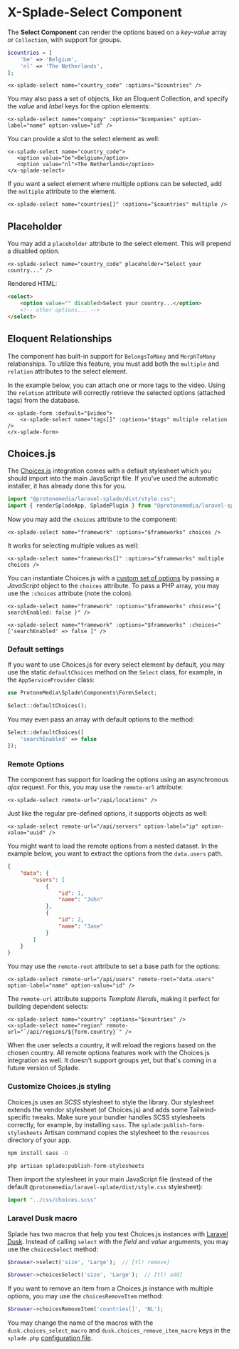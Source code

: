 # X-Splade-Select Component

The **Select Component** can render the options based on a *key-value* array or `Collection`, with support for groups.

```php
$countries = [
    'be' => 'Belgium',
    'nl' => 'The Netherlands',
];
```

```blade
<x-splade-select name="country_code" :options="$countries" />
```

You may also pass a set of objects, like an Eloquent Collection, and specify the *value* and *label* keys for the option elements:

```blade
<x-splade-select name="company" :options="$companies" option-label="name" option-value="id" />
```

You can provide a slot to the select element as well:

```blade
<x-splade-select name="country_code">
   <option value="be">Belgium</option>
   <option value="nl">The Netherlands</option>
</x-splade-select>
```

If you want a select element where multiple options can be selected, add the `multiple` attribute to the element.

```blade
<x-splade-select name="countries[]" :options="$countries" multiple />
```

## Placeholder

You may add a `placeholder` attribute to the select element. This will prepend a disabled option.

```
<x-splade-select name="country_code" placeholder="Select your country..." />
```

Rendered HTML:

```html
<select>
    <option value="" disabled>Select your country...</option>
    <!-- other options... -->
</select>
```

## Eloquent Relationships

The component has built-in support for `BelongsToMany` and `MorphToMany` relationships. To utilize this feature, you must add both the `multiple` and `relation` attributes to the select element.

In the example below, you can attach one or more tags to the video. Using the `relation` attribute will correctly retrieve the selected options (attached tags) from the database.

```blade
<x-splade-form :default="$video">
    <x-splade-select name="tags[]" :options="$tags" multiple relation />
</x-splade-form>
```

## Choices.js

The [Choices.js](https://github.com/Choices-js/Choices) integration comes with a default stylesheet which you should import into the main JavaScript file. If you've used the automatic installer, it has already done this for you.

```js
import "@protonemedia/laravel-splade/dist/style.css";
import { renderSpladeApp, SpladePlugin } from "@protonemedia/laravel-splade";
```

Now you may add the `choices` attribute to the component:

```blade
<x-splade-select name="framework" :options="$frameworks" choices />
```

It works for selecting multiple values as well:

```blade
<x-splade-select name="frameworks[]" :options="$frameworks" multiple choices />
```

You can instantiate Choices.js with a [custom set of options](https://github.com/Choices-js/Choices#setup) by passing a *JavaScript* object to the `choices` attribute. To pass a PHP array, you may use the `:choices` attribute (note the colon).

```blade
<x-splade-select name="framework" :options="$frameworks" choices="{ searchEnabled: false }" />

<x-splade-select name="framework" :options="$frameworks" :choices="['searchEnabled' => false ]" />
```

### Default settings

If you want to use Choices.js for every select element by default, you may use the static `defaultChoices` method on the `Select` class, for example, in the `AppServiceProvider` class:

```php
use ProtoneMedia\Splade\Components\Form\Select;

Select::defaultChoices();
```

You may even pass an array with default options to the method:

```php
Select::defaultChoices([
    'searchEnabled' => false
]);
```

### Remote Options

The component has support for loading the options using an asynchronous *ajax* request. For this, you may use the `remote-url` attribute:

```blade
<x-splade-select remote-url="/api/locations" />
```

Just like the regular pre-defined options, it supports objects as well:

```blade
<x-splade-select remote-url="/api/servers" option-label="ip" option-value="uuid" />
```

You might want to load the remote options from a nested dataset. In the example below, you want to extract the options from the `data.users` path.

```json
{
    "data": {
        "users": [
            {
                "id": 1,
                "name": "John"
            },
            {
                "id": 2,
                "name": "Jane"
            }
        ]
    }
}
```

You may use the `remote-root` attribute to set a base path for the options:

```blade
<x-splade-select remote-url="/api/users" remote-root="data.users" option-label="name" option-value="id" />
```

The `remote-url` attribute supports *Template literals*, making it perfect for building dependent selects:

```blade
<x-splade-select name="country" :options="$countries" />
<x-splade-select name="region" remote-url="`/api/regions/${form.country}`" />
```

When the user selects a country, it will reload the regions based on the chosen country. All remote options features work with the Choices.js integration as well. It doesn't support groups yet, but that's coming in a future version of Splade.

### Customize Choices.js styling

Choices.js uses an *SCSS* stylesheet to style the library. Our stylesheet extends the vendor stylesheet (of Choices.js) and adds some Tailwind-specific tweaks. Make sure your bundler handles SCSS stylesheets correctly, for example, by installing `sass`. The `splade:publish-form-stylesheets` Artisan command copies the stylesheet to the `resources` directory of your app.

```bash
npm install sass -D

php artisan splade:publish-form-stylesheets
```

Then import the stylesheet in your main JavaScript file (instead of the default `@protonemedia/laravel-splade/dist/style.css` stylesheet):

```js
import "../css/choices.scss"
```

### Laravel Dusk macro

Splade has two macros that help you test Choices.js instances with [Laravel Dusk](https://laravel.com/docs/10.x/dusk). Instead of calling `select` with the *field* and *value* arguments, you may use the `choicesSelect` method:

```php
$browser->select('size', 'Large');  // [tl! remove]

$browser->choicesSelect('size', 'Large');  // [tl! add]
```

If you want to remove an item from a Choices.js instance with multiple options, you may use the `choicesRemoveItem` method:

```php
$browser->choicesRemoveItem('countries[]', 'NL');
```

You may change the name of the macros with the `dusk.choices_select_macro` and `dusk.choices_remove_item_macro` keys in the `splade.php` [configuration file](/customization.md).
